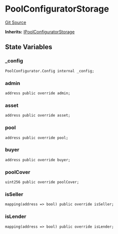 # PoolConfiguratorStorage

[Git Source](https://github.com/isle-labs/isle-contract/blob/69690fa7f99cb787956fc4bb0d751a45fe8f3519/contracts/PoolConfiguratorStorage.sol)

**Inherits:**
[IPoolConfiguratorStorage](/docs/reference/interfaces/IPoolConfiguratorStorage.md)

## State Variables

### \_config

```solidity
PoolConfigurator.Config internal _config;
```

### admin

```solidity
address public override admin;
```

### asset

```solidity
address public override asset;
```

### pool

```solidity
address public override pool;
```

### buyer

```solidity
address public override buyer;
```

### poolCover

```solidity
uint256 public override poolCover;
```

### isSeller

```solidity
mapping(address => bool) public override isSeller;
```

### isLender

```solidity
mapping(address => bool) public override isLender;
```
